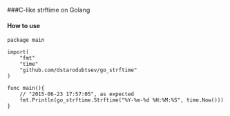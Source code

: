 ###C-like strftime on Golang

#### How to use

	package main

	import(
		"fmt"
		"time"
		"github.com/dstarodubtsev/go_strftime"
	)
	
	func main(){
		// "2015-06-23 17:57:05", as expected
		fmt.Println(go_strftime.Strftime("%Y-%m-%d %H:%M:%S", time.Now()))
	}